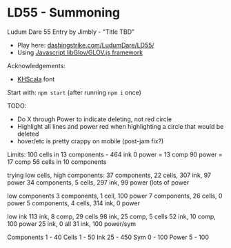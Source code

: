 LD55 - Summoning
============================

Ludum Dare 55 Entry by Jimbly - "Title TBD"

* Play here: [dashingstrike.com/LudumDare/LD55/](http://www.dashingstrike.com/LudumDare/LD55/)
* Using [Javascript libGlov/GLOV.js framework](https://github.com/Jimbly/glovjs)

Acknowledgements:
* [KHScala](https://www.dafont.com/khscala.font) font

Start with: `npm start` (after running `npm i` once)


TODO:
* Do X through Power to indicate deleting, not red circle
* Highlight all lines and power red when highlighting a circle that would be deleted
* hover/etc is pretty crappy on mobile (post-jam fix?)


Limits:
  100 cells in 13 components - 464 ink
    0 power = 13 comp
    90 power = 17 comp
  56 cells in 10 components

  trying low cells, high components:
    37 components, 22 cells, 307 ink, 97 power
    34 components, 5 cells, 297 ink, 99 power (lots of power

  low components
    3 components, 1 cell, 100 power
    7 components, 26 cells, 0 power
    5 components, 4 cells, 314 ink, 0 power

  low ink
    113 ink, 8 comp, 29 cells
    98 ink, 25 comp, 5 cells
    52 ink, 10 comp, 100 power
    25 ink, 0 all
    31 ink, 100 power/sym

  Components 1 - 40
  Cells      1 - 50
  Ink        25 - 450
  Sym        0 - 100
  Power      5 - 100
